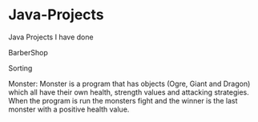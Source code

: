 # Java-Projects
Java Projects I have done

BarberShop

Sorting

Monster: Monster is a program that has objects (Ogre, Giant and Dragon) which all have their own health, strength values and attacking strategies. When the program is run the monsters fight and the winner is the last monster with a positive health value. 
